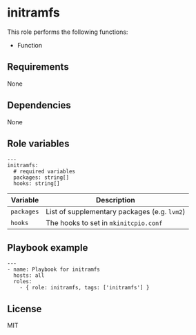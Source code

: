 # initramfs

This role performs the following functions:

- Function

## Requirements

None

## Dependencies

None

## Role variables

```
---
initramfs:
  # required variables
  packages: string[]
  hooks: string[]
```

| Variable   | Description                                  |
| ---------- | -------------------------------------------- |
| `packages` | List of supplementary packages (e.g. `lvm2`) |
| `hooks`    | The hooks to set in `mkinitcpio.conf`        |

## Playbook example

```
---
- name: Playbook for initramfs
  hosts: all
  roles:
    - { role: initramfs, tags: ['initramfs'] }
```

## License

MIT
